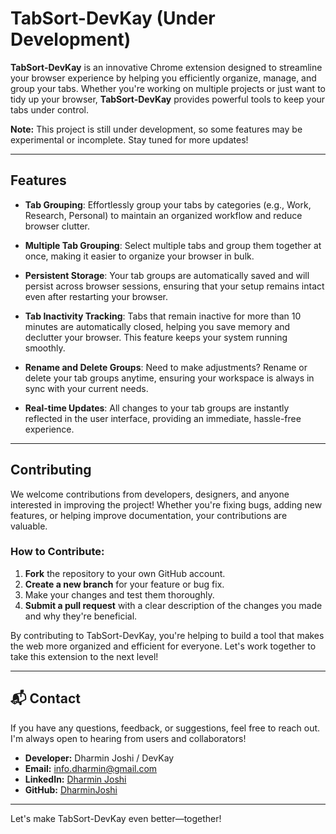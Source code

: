 # TabSort-DevKay (Under Development)

**TabSort-DevKay** is an innovative Chrome extension designed to streamline your browser experience by helping you efficiently organize, manage, and group your tabs. Whether you're working on multiple projects or just want to tidy up your browser, **TabSort-DevKay** provides powerful tools to keep your tabs under control.

**Note:** This project is still under development, so some features may be experimental or incomplete. Stay tuned for more updates!

---

## Features

- **Tab Grouping**: Effortlessly group your tabs by categories (e.g., Work, Research, Personal) to maintain an organized workflow and reduce browser clutter.
  
- **Multiple Tab Grouping**: Select multiple tabs and group them together at once, making it easier to organize your browser in bulk.

- **Persistent Storage**: Your tab groups are automatically saved and will persist across browser sessions, ensuring that your setup remains intact even after restarting your browser.

- **Tab Inactivity Tracking**: Tabs that remain inactive for more than 10 minutes are automatically closed, helping you save memory and declutter your browser. This feature keeps your system running smoothly.

- **Rename and Delete Groups**: Need to make adjustments? Rename or delete your tab groups anytime, ensuring your workspace is always in sync with your current needs.

- **Real-time Updates**: All changes to your tab groups are instantly reflected in the user interface, providing an immediate, hassle-free experience.

---

## Contributing

We welcome contributions from developers, designers, and anyone interested in improving the project! Whether you're fixing bugs, adding new features, or helping improve documentation, your contributions are valuable.

### How to Contribute:

1. **Fork** the repository to your own GitHub account.
2. **Create a new branch** for your feature or bug fix.
3. Make your changes and test them thoroughly.
4. **Submit a pull request** with a clear description of the changes you made and why they're beneficial.

By contributing to TabSort-DevKay, you're helping to build a tool that makes the web more organized and efficient for everyone. Let's work together to take this extension to the next level!

---

## 📬 Contact

If you have any questions, feedback, or suggestions, feel free to reach out. I'm always open to hearing from users and collaborators!

- **Developer:** Dharmin Joshi / DevKay
- **Email:** [info.dharmin@gmail.com](mailto:info.dharmin@gmail.com)
- **LinkedIn:** [Dharmin Joshi](https://www.linkedin.com/in/dharmin-joshi-3bab42232/)
- **GitHub:** [DharminJoshi](https://github.com/DharminJoshi)

---

Let's make TabSort-DevKay even better—together!
